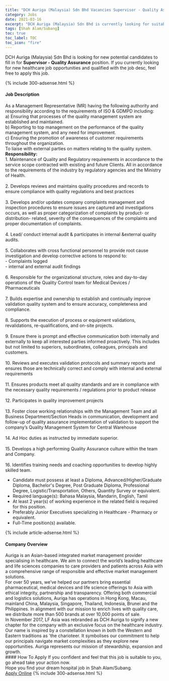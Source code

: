 ```yaml
---
title: "DCH Auriga (Malaysia) Sdn Bhd Vacancies Supervisor - Quality Assurance" 
category: Jobs 
date: 2021-03-16 
excerpt: "DCH Auriga (Malaysia) Sdn Bhd is currently looking for suitable person to fill in the Supervisor - Quality Assurance which positioned at Shah Alam/Subang" 
tags: [Shah Alam/Subang] 
toc: true 
toc_label: TOC 
toc_icon: "fire" 
--- 
```


<p>DCH Auriga (Malaysia) Sdn Bhd is looking for new potential candidates to fill in for <b>Supervisor - Quality Assurance</b> position. If you currently looking for new healthcare job opportunities and qualified with the job desc, feel free to apply this job.
</p>{% include 300-adsense.html %} 
<div><div><h4>Job Description</h4></div><div><div><span><div><div>As a Management Representative (MR) having the following authority and responsibility according to the requirements of ISO &amp; GDMPD including:</div><div>a) Ensuring that processes of the quality management system are established and maintained.<br>b) Reporting to top management on the performance of the quality management system, and any need for improvement.<br>c) Ensuring the promotion of awareness of customer requirements throughout the organization.<br>To liaise with external parties on matters relating to the quality system.</div><div><strong>Responsibility:</strong><br>1. Maintenance of Quality and Regulatory requirements in accordance to the service scope contracted with existing and future Clients. All in accordance to the requirements of the industry by regulatory agencies and the Ministry of Health.</div><div><br>2. Develops reviews and maintains quality procedures and records to ensure compliance with quality regulations and best practices</div><div><br>3. Develops and/or updates company complaints management and inspection procedures to ensure issues are captured and investigations occurs, as well as proper categorization of complaints by product- or distribution- related, severity of the consequences of the complaints and proper documentation of complaints.</div><div><br>4. Lead/ conduct internal audit &amp; participates in internal &amp;external quality audits.</div><div><br>5. Collaborates with cross functional personnel to provide root cause investigation and develop corrective actions to respond to:<br>- Complaints logged<br>- internal and external audit findings</div><div><br>6. Responsible for the organizational structure, roles and day-to-day operations of the Quality Control team for Medical Devices / Pharmaceuticals</div><div><br>7. Builds expertise and ownership to establish and continually improve validation quality system and to ensure accuracy, completeness and compliance.</div><div>&#160;<br>8. Supports the execution of process or equipment validations, revalidations, re-qualifications, and on-site projects.</div><div><br>9. Ensure there is prompt and effective communication both internally and externally to keep all interested parties informed proactively. This includes but not limited to superiors, subordinates, colleagues, principals and customers.</div><div><br>10. Reviews and executes validation protocols and summary reports and ensures those are technically correct and comply with internal and external requirements</div><div><br>11. Ensures products meet all quality standards and are in compliance with the necessary quality requirements / regulations prior to product release</div><div><br>12. Participates in quality improvement projects</div><div><br>13. Foster close working relationships with the Management Team and all Business Department/Section Heads in communication, development and follow-up of quality assurance implementation of validation to support the company&#8217;s Quality Management System for Central Warehouse</div><div><br>14. Ad Hoc duties as instructed by immediate superior.</div><div><br>15. Develops a high performing Quality Assurance culture within the team and Company.</div><div><br>16. Identifies training needs and coaching opportunities to develop highly skilled team.</div><ul><li>Candidate must possess at least a Diploma, Advanced/Higher/Graduate Diploma, Bachelor's Degree, Post Graduate Diploma, Professional Degree, Logistic/Transportation, Others, Quantity Survey or equivalent.</li><li>Required language(s): Bahasa Malaysia, Mandarin, English, Tamil</li><li>At least 2 year(s) of working experience in the related field is required for this position.</li><li>Preferably Junior Executives specializing in Healthcare - Pharmacy or equivalent.</li><li>Full-Time position(s) available.</li></ul></div></span></div></div></div> 
{% include article-adsense.html %} 
<div><div><h4>Company Overview</h4></div><div><div><span><div><div>
	Auriga is an Asian-based integrated market management provider specialising in healthcare. We aim to connect the world&#8217;s leading healthcare and life sciences companies to care providers and patients across Asia with a comprehensive range of responsible and effective market management solutions.
	<div>
		For over 50 years, we&#8217;ve helped our partners bring essential pharmaceutical,&#160;medical devices&#160;and life science offerings to Asia with ethical integrity, partnership and transparency. Offering both commercial and logistics solutions, Auriga has operations in Hong Kong, Macau, mainland China, Malaysia, Singapore, Thailand, Indonesia, Brunei and the Philippines. In alignment with our mission to enrich lives with quality care, we distribute more than 500 brands at over 10,000 points of sale.</div>
	In November 2017, LF Asia was rebranded as DCH Auriga to signify a new chapter for the company with an exclusive focus on the healthcare industry. Our name is inspired by a constellation known in both the Western and Eastern traditions as 'the charioteer. It symbolises our commitment to help our principals navigate market complexities as they explore new opportunities. Auriga represents our mission of stewardship, expansion and growth.</div></div></span></div></div></div> 
#### How To Apply 
If you confident and feel that this job is suitable to you, go ahead take your action now. <br/> 
Hope you find your dream hospital job in Shah Alam/Subang. <br/> 
<a href="https://www.jobstreet.com.my/en/job/supervisor-quality-assurance-4503641?jobId=jobstreet-my-job-4503641" class="btn btn--warning" target="_blank" rel="nofollow noopenner">Apply Online</a> 
{% include 300-adsense.html %} 